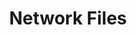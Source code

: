 ---
layout: extension
title: Network Files
title_text: Network Files
by: Peakboard
description: 
  - Diese Extension ermöglicht es, die Dateinamen aller Dateien auszulesen, die in einem bestimmten UNC Netzwerkpfad liegen. Dadurch kannst du Datenquellen und Ressourcen dynamisch, basierend auf deren Dateinamen zum Peakboard Designer hinzuzufügen.
lang: de
weight: 1000
isDraft: false
ref: network-files
image: Network_Files_Extension_Logo.png
image_thumbnail: Network_Files_Extension_Logo_thumbnail.png
repository: https://github.com/Peakboard/PeakboardExtensions/tree/master/NetworkFiles
download: NetworkFiles.zip
extension_category:
  - Alle

version_history:
  - Version 1.0 on 07 July 2022 | Initial release
---